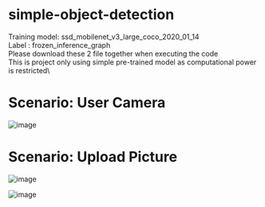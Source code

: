 # simple-object-detection
 Training model: ssd_mobilenet_v3_large_coco_2020_01_14 \
 Label : frozen_inference_graph\
 Please download these 2 file together when executing the code\
This is project only using simple pre-trained model as computational power is restricted\
# Scenario: User Camera
![image](https://github.com/user-attachments/assets/bb67cd35-ae2d-4ef4-a176-9ceaec0394e7)

# Scenario: Upload Picture
![image](https://github.com/user-attachments/assets/d842d86f-3bd4-4944-ac92-654ec17b4185)

![image](https://github.com/user-attachments/assets/eaee05c4-6888-4e9f-9213-0968b8828c19)

